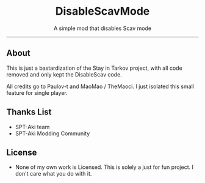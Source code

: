 
<div align=center style="text-align: center">
<h1 style="text-align: center"> DisableScavMode </h1>
A simple mod that disables Scav mode
</div>

---

## About

This is just a bastardization of the Stay in Tarkov project, with all code removed and only kept the DisableScav code.

All credits go to Paulov-t and MaoMao / TheMaoci. I just isolated this small feature for single player.


## Thanks List

- SPT-Aki team
- SPT-Aki Modding Community

## License

- None of my own work is Licensed. This is solely a just for fun project. I don't care what you do with it.
